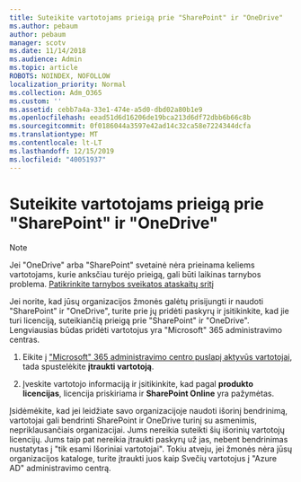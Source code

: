 ```yaml
---
title: Suteikite vartotojams prieigą prie "SharePoint" ir "OneDrive"
ms.author: pebaum
author: pebaum
manager: scotv
ms.date: 11/14/2018
ms.audience: Admin
ms.topic: article
ROBOTS: NOINDEX, NOFOLLOW
localization_priority: Normal
ms.collection: Adm_O365
ms.custom: ''
ms.assetid: cebb7a4a-33e1-474e-a5d0-dbd02a80b1e9
ms.openlocfilehash: eead51d6d16206de19bca213d6df72dbb6b66c8b
ms.sourcegitcommit: 0f0186044a3597e42ad14c32ca58e7224344dcfa
ms.translationtype: MT
ms.contentlocale: lt-LT
ms.lasthandoff: 12/15/2019
ms.locfileid: "40051937"
---
```

# <a name="give-users-access-to-sharepoint-and-onedrive"></a>Suteikite vartotojams prieigą prie "SharePoint" ir "OneDrive"

> [!NOTE]
> Jei "OneDrive" arba "SharePoint" svetainė nėra prieinama keliems vartotojams, kurie anksčiau turėjo prieigą, gali būti laikinas tarnybos problema. [Patikrinkite tarnybos sveikatos ataskaitų sritį](https://portal.office.com/adminportal/home#/servicehealth)
  
Jei norite, kad jūsų organizacijos žmonės galėtų prisijungti ir naudoti "SharePoint" ir "OneDrive", turite prie jų pridėti paskyrų ir įsitikinkite, kad jie turi licenciją, suteikiančią prieigą prie "SharePoint" ir "OneDrive". Lengviausias būdas pridėti vartotojus yra "Microsoft" 365 administravimo centras.
  
1. Eikite į ["Microsoft" 365 administravimo centro puslapį aktyvūs vartotojai](https://portal.office.com/adminportal/home#/users), tada spustelėkite **įtraukti vartotoją**.
    
2. Įveskite vartotojo informaciją ir įsitikinkite, kad pagal **produkto licencijas**, licencija priskiriama ir **SharePoint Online** yra pažymėtas. 
    
Įsidėmėkite, kad jei leidžiate savo organizacijoje naudoti išorinį bendrinimą, vartotojai gali bendrinti SharePoint ir OneDrive turinį su asmenimis, nepriklausančiais organizacijai. Jums nereikia suteikti šių išorinių vartotojų licencijų. Jums taip pat nereikia įtraukti paskyrų už jas, nebent bendrinimas nustatytas į "tik esami Išoriniai vartotojai". Tokiu atveju, jei žmonės nėra jūsų organizacijos kataloge, turite įtraukti juos kaip Svečių vartotojus į "Azure AD" administravimo centrą.
  

